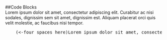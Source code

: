 ##Code Blocks  
    Lorem ipsum dolor sit amet, consectetur adipiscing elit. Curabitur ac nisi sodales, dignissim sem sit amet, dignissim est. Aliquam placerat orci quis velit molestie, ac faucibus nisi tempor. 
<pre>    (<-four spaces here)Lorem ipsum dolor sit amet, consectetur adipiscing elit. Curabitur ac nisi sodales, dignissim sem sit amet, dignissim est. Aliquam placerat orci quis velit molestie, ac faucibus nisi tempor. </pre>
